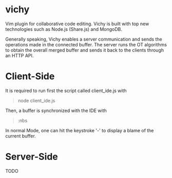 vichy
======

Vim plugin for collaborative code editing. Vichy is built with top new
technologies such as Node.js (Share.js) and MongoDB. 

Generally speaking, Vichy enables a server communication and sends the
operations made in the connected buffer. The server runs the OT algorithms to
obtain the overall merged buffer and sends it back to the clients through an
HTTP API.

Client-Side
=====

It is required to run first the script called client_ide.js with
> node client_ide.js

Then, a buffer is synchronized with the IDE with
> :nbs
> <C-o>

In normal Mode, one can hit the keystroke '-' to display a blame of the current buffer.

Server-Side
=====

TODO
